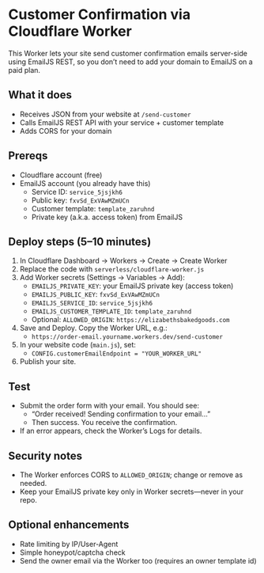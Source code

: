 # Customer Confirmation via Cloudflare Worker

This Worker lets your site send customer confirmation emails server-side using EmailJS REST, so you don’t need to add your domain to EmailJS on a paid plan.

## What it does
- Receives JSON from your website at `/send-customer`
- Calls EmailJS REST API with your service + customer template
- Adds CORS for your domain

## Prereqs
- Cloudflare account (free)
- EmailJS account (you already have this)
  - Service ID: `service_5jsjkh6`
  - Public key: `fxvSd_ExVAwMZmUCn`
  - Customer template: `template_zaruhnd`
  - Private key (a.k.a. access token) from EmailJS

## Deploy steps (5–10 minutes)
1) In Cloudflare Dashboard → Workers → Create → Create Worker
2) Replace the code with `serverless/cloudflare-worker.js`
3) Add Worker secrets (Settings → Variables → Add):
   - `EMAILJS_PRIVATE_KEY`: your EmailJS private key (access token)
   - `EMAILJS_PUBLIC_KEY`: `fxvSd_ExVAwMZmUCn`
   - `EMAILJS_SERVICE_ID`: `service_5jsjkh6`
   - `EMAILJS_CUSTOMER_TEMPLATE_ID`: `template_zaruhnd`
   - Optional: `ALLOWED_ORIGIN`: `https://elizabethsbakedgoods.com`
4) Save and Deploy. Copy the Worker URL, e.g.:
   - `https://order-email.yourname.workers.dev/send-customer`
5) In your website code (`main.js`), set:
   - `CONFIG.customerEmailEndpoint = "YOUR_WORKER_URL"`
6) Publish your site.

## Test
- Submit the order form with your email. You should see:
  - “Order received! Sending confirmation to your email…”
  - Then success. You receive the confirmation.
- If an error appears, check the Worker’s Logs for details.

## Security notes
- The Worker enforces CORS to `ALLOWED_ORIGIN`; change or remove as needed.
- Keep your EmailJS private key only in Worker secrets—never in your repo.

## Optional enhancements
- Rate limiting by IP/User-Agent
- Simple honeypot/captcha check
- Send the owner email via the Worker too (requires an owner template id)
